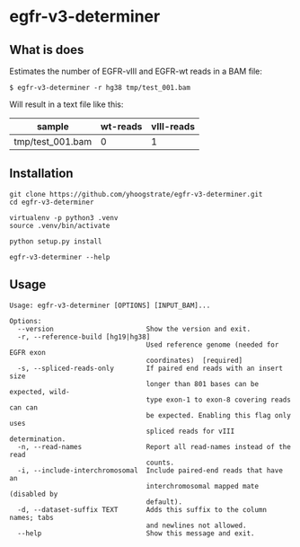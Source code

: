 # egfr-v3-determiner #

## What is does ##

Estimates the number of EGFR-vIII and EGFR-wt reads in a BAM file:

```
$ egfr-v3-determiner -r hg38 tmp/test_001.bam
```

Will result in a text file like this:

| sample | wt-reads | vIII-reads |
|--------|----------|------------|
| tmp/test_001.bam | 0 | 1 |

## Installation ##

```
git clone https://github.com/yhoogstrate/egfr-v3-determiner.git
cd egfr-v3-determiner

virtualenv -p python3 .venv
source .venv/bin/activate

python setup.py install

egfr-v3-determiner --help
```

## Usage ##

```
Usage: egfr-v3-determiner [OPTIONS] [INPUT_BAM]...

Options:
  --version                       Show the version and exit.
  -r, --reference-build [hg19|hg38]
                                  Used reference genome (needed for EGFR exon
                                  coordinates)  [required]
  -s, --spliced-reads-only        If paired end reads with an insert size
                                  longer than 801 bases can be expected, wild-
                                  type exon-1 to exon-8 covering reads can can
                                  be expected. Enabling this flag only uses
                                  spliced reads for vIII determination.
  -n, --read-names                Report all read-names instead of the read
                                  counts.
  -i, --include-interchromosomal  Include paired-end reads that have an
                                  interchromosomal mapped mate (disabled by
                                  default).
  -d, --dataset-suffix TEXT       Adds this suffix to the column names; tabs
                                  and newlines not allowed.
  --help                          Show this message and exit.
```
